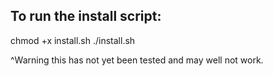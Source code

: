 ## To run the install script:
chmod +x install.sh
./install.sh

^Warning this has not yet been tested and may well not work.
